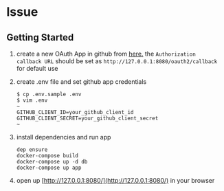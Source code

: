 # lssue

## Getting Started
1. create a new OAuth App in github from [here.](https://github.com/settings/applications/new)
   the `Authorization callback URL` should be set as `http://127.0.0.1:8080/oauth2/callback` for default use
   
2. create .env file and set github app credentials
    ```
    $ cp .env.sample .env
    $ vim .env
    ~
    GITHUB_CLIENT_ID=your_github_client_id
    GITHUB_CLIENT_SECRET=your_github_client_secret
    ~
    ```
3. install dependencies and run app
    ```
    dep ensure
    docker-compose build
    docker-compose up -d db
    docker-compose up app
    ```
4. open up [http://127.0.0.1:8080/](http://127.0.0.1:8080/) in your browser